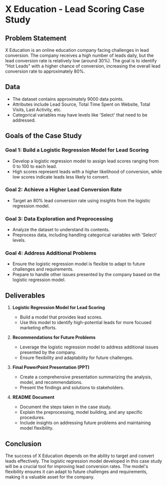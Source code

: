
# X Education - Lead Scoring Case Study

## Problem Statement

X Education is an online education company facing challenges in lead conversion. The company receives a high number of leads daily, but the lead conversion rate is relatively low (around 30%). The goal is to identify "Hot Leads" with a higher chance of conversion, increasing the overall lead conversion rate to approximately 80%.

## Data

- The dataset contains approximately 9000 data points.
- Attributes include Lead Source, Total Time Spent on Website, Total Visits, Last Activity, etc.
- Categorical variables may have levels like 'Select' that need to be addressed.

## Goals of the Case Study

### Goal 1: Build a Logistic Regression Model for Lead Scoring

- Develop a logistic regression model to assign lead scores ranging from 0 to 100 to each lead.
- High scores represent leads with a higher likelihood of conversion, while low scores indicate leads less likely to convert.

### Goal 2: Achieve a Higher Lead Conversion Rate

- Target an 80% lead conversion rate using insights from the logistic regression model.

### Goal 3: Data Exploration and Preprocessing

- Analyze the dataset to understand its contents.
- Preprocess data, including handling categorical variables with 'Select' levels.

### Goal 4: Address Additional Problems

- Ensure the logistic regression model is flexible to adapt to future challenges and requirements.
- Prepare to handle other issues presented by the company based on the logistic regression model.

## Deliverables

1. **Logistic Regression Model for Lead Scoring**
   - Build a model that provides lead scores.
   - Use this model to identify high-potential leads for more focused marketing efforts.

2. **Recommendations for Future Problems**
   - Leverage the logistic regression model to address additional issues presented by the company.
   - Ensure flexibility and adaptability for future challenges.

3. **Final PowerPoint Presentation (PPT)**
   - Create a comprehensive presentation summarizing the analysis, model, and recommendations.
   - Present the findings and solutions to stakeholders.

4. **README Document**
   - Document the steps taken in the case study.
   - Explain the preprocessing, model building, and any specific procedures.
   - Include insights on addressing future problems and maintaining model flexibility.

## Conclusion

The success of X Education depends on the ability to target and convert leads effectively. The logistic regression model developed in this case study will be a crucial tool for improving lead conversion rates. The model's flexibility ensures it can adapt to future challenges and requirements, making it a valuable asset for the company.
